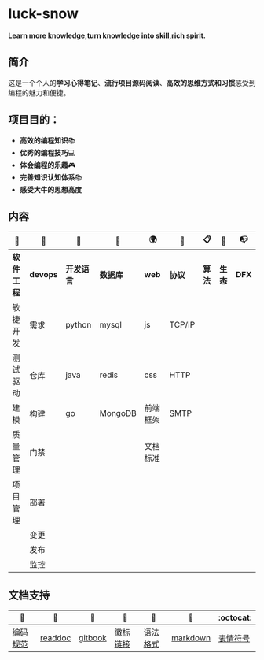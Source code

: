 # luck-snow
**Learn more knowledge,turn knowledge into skill,rich spirit.**

## 简介

这是一个个人的**学习心得笔记**、**流行项目源码阅读**、**高效的思维方式和习惯**感受到编程的魅力和便捷。

## 项目目的：
  - **高效的编程知识**📚
  - **优秀的编程技巧**💻
  - **体会编程的乐趣**🎮 
  - **完善知识认知体系**📚 
  - **感受大牛的思想高度** 
  
## 内容 

| :briefcase: | :jack_o_lantern: | :book: | :beginner: |:earth_africa:| :open_file_folder: | :clipboard:| :trident: | :mailbox_with_no_mail:|
| --------------------- |  ---------------------  | --------------------- |  ---------------------  |  ---------------------  |  ------------|  ------------ |  ------------|   ------------| 
| **软件工程** | **devops** | **开发语言** | **数据库** | **web** | **协议** | **算法** | **生态** |**DFX** |
| 敏捷开发 | 需求| python |mysql|  js|TCP/IP  | |  | |
| 测试驱动 | 仓库 | java | redis |  css| HTTP | |  | |
| 建模 | 构建 |  go| MongoDB |  前端框架| SMTP | |  | |
| 质量管理 | 门禁 |  |  |文档标准|  | |  | |
| 项目管理| 部署 |  |  |  |  | |  | |
| | 变更 |  |  |  |  | |  | |
| | 发布 |  |  |  |  | |  | |
| | 监控 |  |  |  |  | |  | |

## 文档支持 

| :green_book: | :blue_book: | :orange_book: | :notebook: | :notebook_with_decorative_cover: | :closed_book: |:octocat:|
| ------- | ----- | ------------ | ------ | ------ | ------ |------ |
| [编码规范](coding-standards.md)| [readdoc](https://readthedocs.org/accounts/login/) | [gitbook](https://www.gitbook.com/) | [徽标](http://shields.io/) [链接](https://lpd-ios.github.io/2017/05/03/GitHub-Badge-Introduction/)| [语法格式](https://help.github.com/articles/basic-writing-and-formatting-syntax/#links)| [markdown]()| [表情符号](https://www.webfx.com/tools/emoji-cheat-sheet/)|
